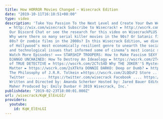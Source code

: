 ```yaml
---
title: How HORROR Movies Changed – Wisecrack Edition
date: "2019-10-11T16:18:51+08:00"
type: video
description: 'Take You Passion To the Next Level and Create Your Own Website For FREE!
  ► http://wix.com/wisecrack Subscribe to Wisecrack! ► http://wscrk.com/SbscrbWC Join
  Our Discord Chat or see the research for this video on WisecrackPLUS ► http://wscrk.com/YtWcPls
  Why were there so many serial killer movies in the 90s? Or Satanic films in the
  80s? Or zombie films in the 2000s? In this Wisecrack Edition, we dive into the history
  of Hollywood’s most economically resilient genre to unearth the social, financial,
  and technological issues that informed some of cinema’s most iconic scares. ===
  Watch More Episodes! === STARSHIP TROOPERS: How to Make Fascism SEXY ► https://wscrk.com/2H0jimf
  DJANGO UNCHAINED: How To Destroy An Ideaology ► https://wscrk.com/2T4IcHv The Philosophy
  of TRUE DETECTIVE ► https://wscrk.com/2CTcS4D Why THE JOKER''S Mysterious ORIGINS
  Matter ► https://wscrk.com/2sXTkYa DONNIE DARKO: Deep or Dumb? ► https://wscrk.com/2CmlL6f
  The Philosophy of J.R.R. Tolkein ►https://wscrk.com/2LQQsF2 Store ........... http://wisecrackstore.com
  Twitter ......... https://twitter.com/wisecrack Facebook .... https://facebook.com/wisecrackedu
  Written and Directed by: Amanda Scherker Hosted by: Jared Bauer Edited by: Jackson
  Maher Produced by: Emily Dunbar © 2019 Wisecrack, Inc.'
publishdate: "2019-02-23T18:00:01.000Z"
url: /wisecrack/KqW_ElEnLGI/
providers:
  youtube:
    id: KqW_ElEnLGI
---
```

